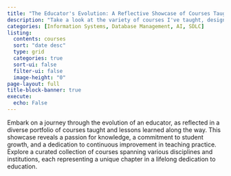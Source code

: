 ```yaml
---
title: "The Educator's Evolution: A Reflective Showcase of Courses Taught and Lessons Learned "
description: "Take a look at the variety of courses I've taught, designed to bridge the gap between theory and practice."
categories: [Information Systems, Database Management, AI, SDLC]
listing:
  contents: courses
  sort: "date desc"
  type: grid
  categories: true
  sort-ui: false
  filter-ui: false
  image-height: "0"
page-layout: full
title-block-banner: true
execute:
  echo: False
---
```


Embark on a journey through the evolution of an educator, as reflected in a diverse portfolio of courses taught and lessons learned along the way.  This showcase reveals a passion for knowledge, a commitment to student growth, and a dedication to continuous improvement in teaching practice. Explore a curated collection of courses spanning various disciplines and institutions, each representing a unique chapter in a lifelong dedication to education.

